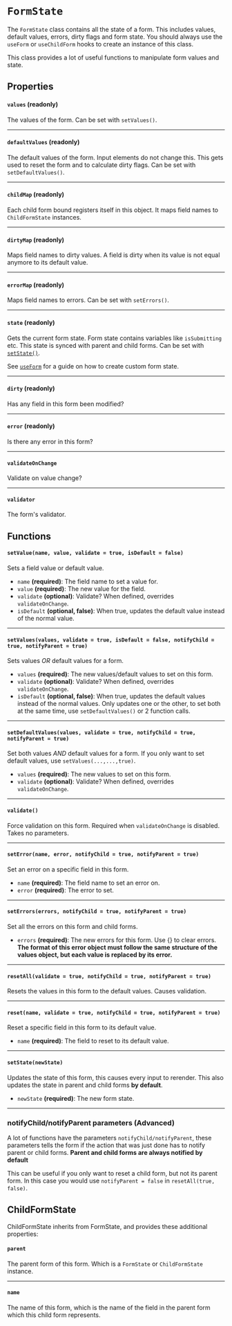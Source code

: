 # `FormState`

The `FormState` class contains all the state of a form. This includes values, default values, errors, dirty flags and form state. You should always use the `useForm` or `useChildForm` hooks to create an instance of this class.

This class provides a lot of useful functions to manipulate form values and state.

## Properties

#### `values` **(readonly)**

The values of the form. Can be set with `setValues()`.

---

#### `defaultValues` **(readonly)**

The default values of the form. Input elements do not change this. This gets used to reset the form and to calculate dirty flags. Can be set with `setDefaultValues()`.

---

#### `childMap` **(readonly)**

Each child form bound registers itself in this object. It maps field names to `ChildFormState` instances.

---

#### `dirtyMap` **(readonly)**

Maps field names to dirty values. A field is dirty when its value is not equal anymore to its default value.

---

#### `errorMap` **(readonly)**

Maps field names to errors. Can be set with `setErrors()`.

---

#### `state` **(readonly)**

Gets the current form state. Form state contains variables like `isSubmitting` etc. This state is synced with parent and child forms. Can be set with [`setState()`](https://github.com/CodeStix/typed-react-form/wiki/FormState#setstatenewstate).

See [`useForm`](https://github.com/CodeStix/typed-react-form/wiki/useForm) for a guide on how to create custom form state.

---

#### `dirty` **(readonly)**

Has any field in this form been modified?

---

#### `error` **(readonly)**

Is there any error in this form?

---

#### `validateOnChange`

Validate on value change?

---

#### `validator`

The form's validator.

## Functions

#### `setValue(name, value, validate = true, isDefault = false)`

Sets a field value or default value.

-   `name` **(required)**: The field name to set a value for.
-   `value` **(required)**: The new value for the field.
-   `validate` **(optional)**: Validate? When defined, overrides `validateOnChange`.
-   `isDefault` **(optional, false)**: When true, updates the default value instead of the normal value.

---

#### `setValues(values, validate = true, isDefault = false, notifyChild = true, notifyParent = true)`

Sets values _OR_ default values for a form.

-   `values` **(required)**: The new values/default values to set on this form.
-   `validate` **(optional)**: Validate? When defined, overrides `validateOnChange`.
-   `isDefault` **(optional, false)**: When true, updates the default values instead of the normal values. Only updates one or the other, to set both at the same time, use `setDefaultValues()` or 2 function calls.

---

#### `setDefaultValues(values, validate = true, notifyChild = true, notifyParent = true)`

Set both values _AND_ default values for a form. If you only want to set default values, use `setValues(...,...,true)`.

-   `values` **(required)**: The new values to set on this form.
-   `validate` **(optional)**: Validate? When defined, overrides `validateOnChange`.

---

#### `validate()`

Force validation on this form. Required when `validateOnChange` is disabled. Takes no parameters.

---

#### `setError(name, error, notifyChild = true, notifyParent = true)`

Set an error on a specific field in this form.

-   `name` **(required)**: The field name to set an error on.
-   `error` **(required)**: The error to set.

---

#### `setErrors(errors, notifyChild = true, notifyParent = true)`

Set all the errors on this form and child forms.

-   `errors` **(required)**: The new errors for this form. Use {} to clear errors. **The format of this error object must follow the same structure of the values object, but each value is replaced by its error.**

---

#### `resetAll(validate = true, notifyChild = true, notifyParent = true)`

Resets the values in this form to the default values. Causes validation.

---

#### `reset(name, validate = true, notifyChild = true, notifyParent = true)`

Reset a specific field in this form to its default value.

-   `name` **(required)**: The field to reset to its default value.

---

#### `setState(newState)`

Updates the state of this form, this causes every input to rerender. This also updates the state in parent and child forms **by default**.

-   `newState` **(required)**: The new form state.

---

### notifyChild/notifyParent parameters **(Advanced)**

A lot of functions have the parameters `notifyChild/notifyParent`, these parameters tells the form if the action that was just done has to notify parent or child forms. **Parent and child forms are always notified by default**

This can be useful if you only want to reset a child form, but not its parent form. In this case you would use `notifyParent = false` in `resetAll(true, false)`.

## ChildFormState

ChildFormState inherits from FormState, and provides these additional properties:

#### `parent`

The parent form of this form. Which is a `FormState` or `ChildFormState` instance.

---

#### `name`

The name of this form, which is the name of the field in the parent form which this child form represents.

